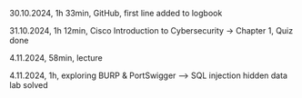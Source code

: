 30.10.2024, 1h 33min, GitHub, first line added to logbook

31.10.2024, 1h 12min, Cisco Introduction to Cybersecurity -> Chapter 1, Quiz done

4.11.2024, 58min, lecture

4.11.2024, 1h, exploring BURP & PortSwigger --> SQL injection hidden data lab solved
